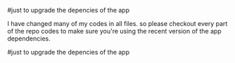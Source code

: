#just to upgrade the depencies of the app


I have changed many of my codes in all files. so please checkout every part of the repo codes to make sure you're using the recent version of the app dependencies.

#just to upgrade the depencies of the app